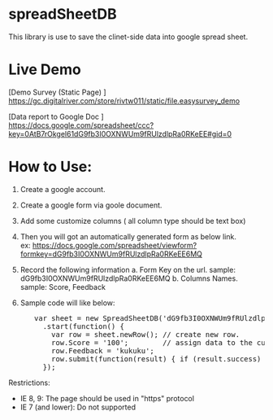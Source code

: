 spreadSheetDB
=============
This library is use to save the clinet-side data into google spread sheet.



Live Demo
=============
[Demo Survey (Static Page) ]<br/>
https://gc.digitalriver.com/store/rivtw011/static/file.easysurvey_demo


[Data report to Google Doc ]<br/>
https://docs.google.com/spreadsheet/ccc?key=0AtB7rOkgel61dG9fb3I0OXNWUm9fRUlzdlpRa0RKeEE#gid=0



How to Use:
=============
  1. Create a google account.
  2. Create a google form via goole document.
  3. Add some customize columns ( all column type should be text box)

  4. Then you will got an automatically generated form as below link.      
      ex: https://docs.google.com/spreadsheet/viewform?formkey=dG9fb3I0OXNWUm9fRUlzdlpRa0RKeEE6MQ

  5. Record the following information
      a. Form Key on the url. sample: dG9fb3I0OXNWUm9fRUlzdlpRa0RKeEE6MQ
      b. Columns Names. sample: Score, Feedback

  6. Sample code will like below:      
<pre>
      var sheet = new SpreadSheetDB('dG9fb3I0OXNWUm9fRUlzdlpRa0RKeEE6MQ') // initial the object with form key.
        .start(function() { 
          var row = sheet.newRow(); // create new row.
          row.Score = '100';        // assign data to the customize column.
          row.Feedback = 'kukuku';
          row.submit(function(result) { if (result.success) { alert('Saved!!'); }} ); // save the data.
        });
</pre>

Restrictions:
  * IE 8, 9: The page should be used in "https" protocol
  * IE 7 (and lower): Do not supported
  
